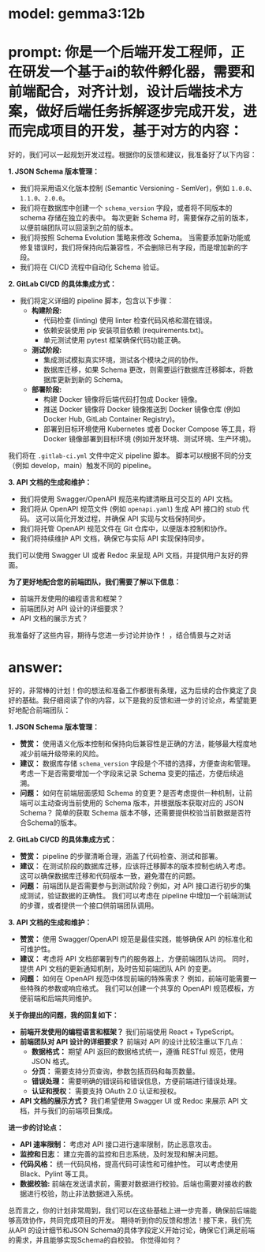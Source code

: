 # model: gemma3:12b
# prompt: 你是一个后端开发工程师，正在研发一个基于ai的软件孵化器，需要和前端配合，对齐计划，设计后端技术方案，做好后端任务拆解逐步完成开发，进而完成项目的开发，基于对方的内容：
好的，我们可以一起规划开发过程。根据你的反馈和建议，我准备好了以下内容：

**1. JSON Schema 版本管理：**

*   我们将采用语义化版本控制 (Semantic Versioning - SemVer)，例如 `1.0.0`、`1.1.0`、`2.0.0`。
*   我们将在数据库中创建一个 `schema_version` 字段，或者将不同版本的 schema 存储在独立的表中。 每次更新 Schema 时，需要保存之前的版本，以便前端团队可以回滚到之前的版本。
*   我们将按照 Schema Evolution 策略来修改 Schema。 当需要添加新功能或修复错误时，我们将保持向后兼容性，不会删除已有字段，而是增加新的字段。
*   我们将在 CI/CD 流程中自动化 Schema 验证。

**2. GitLab CI/CD 的具体集成方式：**

*   我们将定义详细的 pipeline 脚本，包含以下步骤：
    *   **构建阶段:**
        +   代码检查 (linting) 使用 linter 检查代码风格和潜在错误。
        +   依赖安装使用 pip 安装项目依赖 (requirements.txt)。
        +   单元测试使用 pytest 框架确保代码功能正确。
    *   **测试阶段:**
        +   集成测试模拟真实环境，测试各个模块之间的协作。
        +   数据库迁移，如果 Schema 更改，则需要运行数据库迁移脚本，将数据库更新到新的 Schema。
    *   **部署阶段:**
        +   构建 Docker 镜像将后端代码打包成 Docker 镜像。
        +   推送 Docker 镜像将 Docker 镜像推送到 Docker 镜像仓库 (例如 Docker Hub, GitLab Container Registry)。
        +   部署到目标环境使用 Kubernetes 或者 Docker Compose 等工具，将 Docker 镜像部署到目标环境 (例如开发环境、测试环境、生产环境)。

我们将在 `.gitlab-ci.yml` 文件中定义 pipeline 脚本。 脚本可以根据不同的分支（例如 develop，main）触发不同的 pipeline。

**3. API 文档的生成和维护：**

*   我们将使用 Swagger/OpenAPI 规范来构建清晰且可交互的 API 文档。
*   我们将从 OpenAPI 规范文件 (例如 `openapi.yaml`) 生成 API 接口的 stub 代码。 这可以简化开发过程，并确保 API 实现与文档保持同步。
*   我们将托管 OpenAPI 规范文件在 Git 仓库中，以便版本控制和协作。
*   我们将持续维护 API 文档，确保它与实际 API 实现保持同步。

我们可以使用 Swagger UI 或者 Redoc 来呈现 API 文档，并提供用户友好的界面。

**为了更好地配合您的前端团队，我们需要了解以下信息：**

*   前端开发使用的编程语言和框架？
*   前端团队对 API 设计的详细要求？
*   API 文档的展示方式？

我准备好了这些内容，期待与您进一步讨论并协作！
，结合情景与之对话
# answer: 
 好的，非常棒的计划！你的想法和准备工作都很有条理，这为后续的合作奠定了良好的基础。我仔细阅读了你的内容，以下是我的反馈和进一步的讨论点，希望能更好地配合前端团队：

**1. JSON Schema 版本管理：**

*   **赞赏：** 使用语义化版本控制和保持向后兼容性是正确的方法，能够最大程度地减少前端升级带来的风险。
*   **建议：** 数据库存储 `schema_version` 字段是个不错的选择，方便查询和管理。 考虑一下是否需要增加一个字段来记录 Schema 变更的描述，方便后续追溯。
*   **问题：** 如何在前端层面感知 Schema 的变更？是否考虑提供一种机制，让前端可以主动查询当前使用的 Schema 版本，并根据版本获取对应的 JSON Schema？ 简单的获取 Schema 版本不够，还需要提供校验当前数据是否符合Schema的版本。

**2. GitLab CI/CD 的具体集成方式：**

*   **赞赏：** pipeline 的步骤清晰合理，涵盖了代码检查、测试和部署。
*   **建议：** 在测试阶段的数据库迁移，应该将迁移脚本的版本控制也纳入考虑。 这可以确保数据库迁移和代码版本一致，避免潜在的问题。
*   **问题：** 前端团队是否需要参与到测试阶段？例如，对 API 接口进行初步的集成测试，验证数据的正确性。 我们可以考虑在 pipeline 中增加一个前端测试的步骤，或者提供一个接口供前端团队调用。

**3. API 文档的生成和维护：**

*   **赞赏：** 使用 Swagger/OpenAPI 规范是最佳实践，能够确保 API 的标准化和可维护性。
*   **建议：** 考虑将 API 文档部署到专门的服务器上，方便前端团队访问。 同时，提供 API 文档的更新通知机制，及时告知前端团队 API 的变更。
*   **问题：** 如何在 OpenAPI 规范中体现前端的特殊需求？ 例如，前端可能需要一些特殊的参数或响应格式。 我们可以创建一个共享的 OpenAPI 规范模板，方便前端和后端共同维护。

**关于你提出的问题，我的回复如下：**

*   **前端开发使用的编程语言和框架？**  我们前端使用 React + TypeScript。
*   **前端团队对 API 设计的详细要求？**  前端对 API 的设计比较注重以下几点：
    *   **数据格式：** 期望 API 返回的数据格式统一，遵循 RESTful 规范，使用 JSON 格式。
    *   **分页：** 需要支持分页查询，参数包括页码和每页数量。
    *   **错误处理：** 需要明确的错误码和错误信息，方便前端进行错误处理。
    *   **认证和授权：** 需要支持 OAuth 2.0 认证和授权。
*   **API 文档的展示方式？**  我们希望使用 Swagger UI 或 Redoc 来展示 API 文档，并与我们的前端项目集成。

**进一步的讨论点：**

*   **API 速率限制：** 考虑对 API 接口进行速率限制，防止恶意攻击。
*   **监控和日志：** 建立完善的监控和日志系统，及时发现和解决问题。
*   **代码风格：** 统一代码风格，提高代码可读性和可维护性。 可以考虑使用 Black、Pylint 等工具。
*   **数据校验:** 前端在发送请求前，需要对数据进行校验。后端也需要对接收的数据进行校验，防止非法数据进入系统。

总而言之，你的计划非常周到，我们可以在这些基础上进一步完善，确保前后端能够高效协作，共同完成项目的开发。  期待听到你的反馈和想法！接下来，我们先从API 的设计细节和JSON Schema的具体字段定义开始讨论，确保它们满足前端的需求，并且能够实现Schema的自校验。 你觉得如何？

